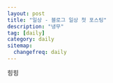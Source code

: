 ```yaml
---
layout: post
title: "일상 - 블로그 일상 첫 포스팅"
description: "냉무"
tag: [daily]
category: daily
sitemap:
  changefreq: daily
---
```

힝힝
